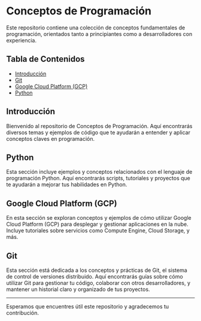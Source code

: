 # Conceptos de Programación

Este repositorio contiene una colección de conceptos fundamentales de programación, orientados tanto a principiantes como a desarrolladores con experiencia. 

## Tabla de Contenidos

- [Introducción](#introducción)
- [Git](#git)
- [Google Cloud Platform (GCP)](#google-cloud-platform-gcp)
- [Python](#python)

## Introducción

Bienvenido al repositorio de Conceptos de Programación. Aquí encontrarás diversos temas y ejemplos de código que te ayudarán a entender y aplicar conceptos claves en programación. 

## Python

Esta sección incluye ejemplos y conceptos relacionados con el lenguaje de programación Python. Aquí encontrarás scripts, tutoriales y proyectos que te ayudarán a mejorar tus habilidades en Python.

## Google Cloud Platform (GCP)

En esta sección se exploran conceptos y ejemplos de cómo utilizar Google Cloud Platform (GCP) para desplegar y gestionar aplicaciones en la nube. Incluye tutoriales sobre servicios como Compute Engine, Cloud Storage, y más.

## Git

Esta sección está dedicada a los conceptos y prácticas de Git, el sistema de control de versiones distribuido. Aquí encontrarás guías sobre cómo utilizar Git para gestionar tu código, colaborar con otros desarrolladores, y mantener un historial claro y organizado de tus proyectos.

---

Esperamos que encuentres útil este repositorio y agradecemos tu contribución.